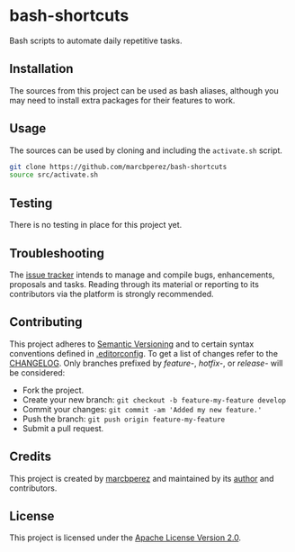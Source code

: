# bash-shortcuts

Bash scripts to automate daily repetitive tasks.

## Installation

The sources from this project can be used as bash aliases, although you
may need to install extra packages for their features to work.

## Usage

The sources can be used by cloning and including the `activate.sh` script.

```bash
git clone https://github.com/marcbperez/bash-shortcuts
source src/activate.sh
```

## Testing

There is no testing in place for this project yet.

## Troubleshooting

The [issue tracker][issue-tracker] intends to manage and compile bugs,
enhancements, proposals and tasks. Reading through its material or reporting to
its contributors via the platform is strongly recommended.

## Contributing

This project adheres to [Semantic Versioning][semver] and to certain syntax
conventions defined in [.editorconfig][editorconfig]. To get a list of changes
refer to the [CHANGELOG][changelog]. Only branches prefixed by *feature-*,
*hotfix-*, or *release-* will be considered:

  - Fork the project.
  - Create your new branch: `git checkout -b feature-my-feature develop`
  - Commit your changes: `git commit -am 'Added my new feature.'`
  - Push the branch: `git push origin feature-my-feature`
  - Submit a pull request.

## Credits

This project is created by [marcbperez][author] and maintained by its
[author][author] and contributors.

## License

This project is licensed under the [Apache License Version 2.0][license].

[author]: https://marcbperez.github.io
[issue-tracker]: https://github.com/marcbperez/bash-shortcuts/issues
[editorconfig]: .editorconfig
[changelog]: CHANGELOG.md
[license]: LICENSE
[semver]: http://semver.org
